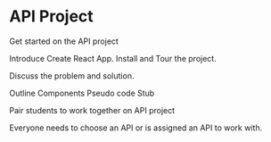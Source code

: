 # API Project 

Get started on the API project 

Introduce Create React App. Install and Tour the project. 

Discuss the problem and solution. 

Outline Components 
Pseudo code 
Stub 

Pair students to work together on API project

Everyone needs to choose an API or is assigned an API to work with. 



